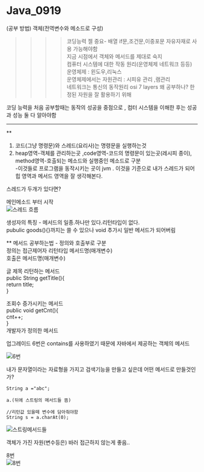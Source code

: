 # Java_0919  
  
  
  
  
  
(공부 방법)
객체(전역변수와 메소드로 구성)  
>>>>코딩능력 젤 중요- 배열 if문,조건문,이중포문 자유자재로 사용 가능해야함  
>>>지금 시점에서 객체와 메서드를 제대로 숙지  
>>>>컴퓨터 시스템에 대한 작동 원리(운영체제 네트워크 등등)  
운영체제 : 윈도우,리눅스  
운영체제에서는 자원관리 : 시피유 관리 ,램관리  
네트워크는 통신의 동작원리 osi 7 layers    왜 공부하나? 한정된 자원을 잘 활용하기 위해  
  
  
코딩 능력을 처음 공부할때는 동작의 성공을 중점으로 , 컴터 시스템을 이해한 후는 성공과 성능 둘 다 알아야함  
  
   
-------------------------------------  
  
**  
1. 코드(그냥 명령문)와 스레드(요리사)는 명령문을 실행하는것  
2. heap영역-객체를 관리하는곳 ,code영역-코드의 명령문이 있는곳(레시피 종이), method영역-호출되는 메소드와 실행중인 메소드로 구분  
-이것들로 프로그램을 동작시키는 곳이 jvm  .
이것을 기준으로 내가 스레드가 되어 힙 영역과 메서드 영역을 잘 생각해본다.  
  
  
스레드가 두개가 있다면?
  
  
메인메소드 부터 시작  
![스레드 흐름](https://user-images.githubusercontent.com/80766275/190935062-36c22363-4aa5-435c-bdba-6aa4729309e8.PNG)  
  
  
  
생성자의 특징 - 메서드의 일종.하나만 있다.리턴타입이 없다.  
pubulic goods(){}까지는 쓸 수 있으나 void 추가시 일반 메서드가 되어버림  
  
  
**
메서드 공부하는법 - 정의와 호출부로 구분  
정의는 접근제어자 리턴타입 메서드명(매개변수)  
호출은 메서드명(매개변수)  
  
  
글 제목 리턴하는 메서드  
public String getTitle(){  
  return title;  
}  
  
조회수 증가시키는 메서드  
public void getCnt(){  
  cnt++;  
}  
개발자가 정의한 메서드  
  
  
업그레이드 6번은 contains를 사용하였기 때문에 자바에서 제공하는 객체의 메서드  
  
  ![6번](https://user-images.githubusercontent.com/80766275/190937948-47b59a2c-2e36-4453-89e6-0252a8a1aa5f.PNG)


  
내가 문자열이라는 자료형을 가지고 검색기능을 만들고 싶은데 어떤 메서드로 만들것인가?  
```  
String a ="abc";

a.(뒤에 스트링의 메서드들 뜸) 

//리턴값 있을떼 변수에 담아줘야함  
String s = a.charAt(0);  

```  
![스트링메서드들](https://user-images.githubusercontent.com/80766275/190936734-4b0071ed-5661-4615-a834-8ff09f8aa074.PNG)
  
  
객체가 가진 자원(변수등은) 바러 접근하지 않는게 좋음..  
  
  
8번  
![8번](https://user-images.githubusercontent.com/80766275/190938609-52cdec95-af28-4604-9677-63c9d4ef5ce1.PNG)

  
